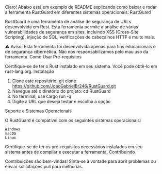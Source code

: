 Claro! Abaixo está um exemplo de README explicando como baixar e rodar a ferramenta RustGuard em diferentes sistemas operacionais:
RustGuard

RustGuard é uma ferramenta de análise de segurança de URLs desenvolvida em Rust. Esta ferramenta permite a análise de várias vulnerabilidades de segurança em sites, incluindo XSS (Cross-Site Scripting), injeção de SQL, verificações de cabeçalhos HTTP e muito mais.

⚠️ Aviso: Esta ferramenta foi desenvolvida apenas para fins educacionais e de segurança cibernética. Não nos responsabilizamos pelo mau uso da ferramenta.
Como Usar
Pré-requisitos

Certifique-se de ter o Rust instalado em seu sistema. Você pode obtê-lo em rust-lang.org.
Instalação

1. Clone este repositório: git clone https://github.com/JoaoGabrielBr246/RustGuard.git
2. Navegue até o diretório do projeto: cd RustGuard
3. No terminal, use cargo run -q
4. Digite a URL que deseja testar e escolha a opção

   
Suporte a Sistemas Operacionais

O RustGuard é compatível com os seguintes sistemas operacionais:

    Windows
    macOS
    Linux

Certifique-se de ter os pré-requisitos necessários instalados em seu sistema antes de compilar e executar a ferramenta.
Contribuindo

Contribuições são bem-vindas! Sinta-se à vontade para abrir problemas ou enviar solicitações pull para melhorias.
